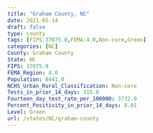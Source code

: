 ```yaml
---
title: "Graham County, NC"
date: 2021-05-14
draft: false
type: county
tags: [FIPS:37075.0,FEMA:4.0,Non-core,Green]
categories: [NC]
County: Graham County
State: NC
FIPS: 37075.0
FEMA_Region: 4.0
Population: 8441.0
NCHS_Urban_Rural_Classification: Non-core
Tests_in_prior_14_days: 315.0
Fourteen_day_test_rate_per_100000: 3732.0
Percent_Positivity_in_prior_14_days: 0.01
Level: Green
url: /states/NC/graham-county
---
```



